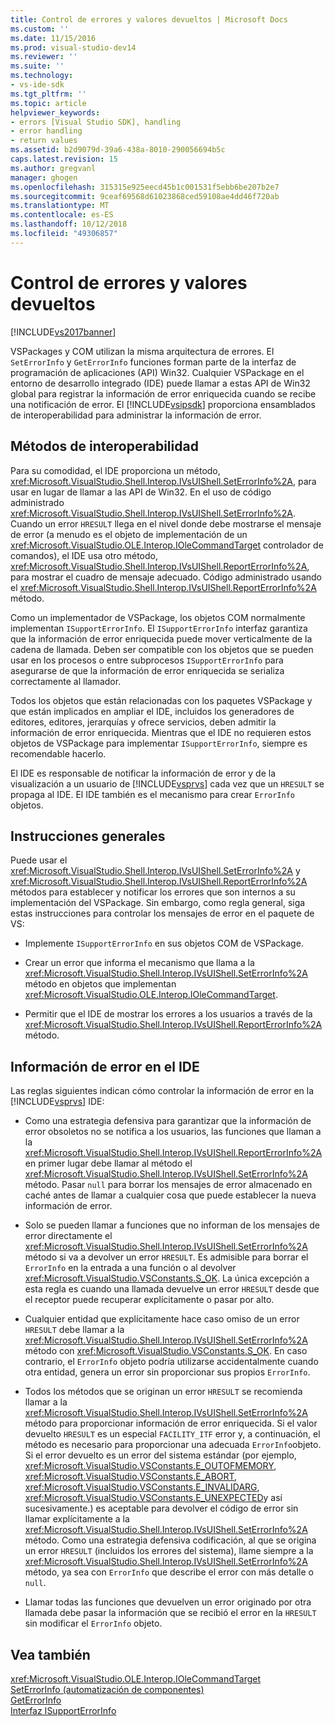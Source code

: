 ```yaml
---
title: Control de errores y valores devueltos | Microsoft Docs
ms.custom: ''
ms.date: 11/15/2016
ms.prod: visual-studio-dev14
ms.reviewer: ''
ms.suite: ''
ms.technology:
- vs-ide-sdk
ms.tgt_pltfrm: ''
ms.topic: article
helpviewer_keywords:
- errors [Visual Studio SDK], handling
- error handling
- return values
ms.assetid: b2d9079d-39a6-438a-8010-290056694b5c
caps.latest.revision: 15
ms.author: gregvanl
manager: ghogen
ms.openlocfilehash: 315315e925eecd45b1c001531f5ebb6be207b2e7
ms.sourcegitcommit: 9ceaf69568d61023868ced59108ae4dd46f720ab
ms.translationtype: MT
ms.contentlocale: es-ES
ms.lasthandoff: 10/12/2018
ms.locfileid: "49306857"
---
```

# <a name="error-handling-and-return-values"></a>Control de errores y valores devueltos
[!INCLUDE[vs2017banner](../includes/vs2017banner.md)]

VSPackages y COM utilizan la misma arquitectura de errores. El `SetErrorInfo` y `GetErrorInfo` funciones forman parte de la interfaz de programación de aplicaciones (API) Win32. Cualquier VSPackage en el entorno de desarrollo integrado (IDE) puede llamar a estas API de Win32 global para registrar la información de error enriquecida cuando se recibe una notificación de error. El [!INCLUDE[vsipsdk](../includes/vsipsdk-md.md)] proporciona ensamblados de interoperabilidad para administrar la información de error.  
  
## <a name="interop-methods"></a>Métodos de interoperabilidad  
 Para su comodidad, el IDE proporciona un método, <xref:Microsoft.VisualStudio.Shell.Interop.IVsUIShell.SetErrorInfo%2A>, para usar en lugar de llamar a las API de Win32. En el uso de código administrado <xref:Microsoft.VisualStudio.Shell.Interop.IVsUIShell.SetErrorInfo%2A>. Cuando un error `HRESULT` llega en el nivel donde debe mostrarse el mensaje de error (a menudo es el objeto de implementación de un <xref:Microsoft.VisualStudio.OLE.Interop.IOleCommandTarget> controlador de comandos), el IDE usa otro método, <xref:Microsoft.VisualStudio.Shell.Interop.IVsUIShell.ReportErrorInfo%2A>, para mostrar el cuadro de mensaje adecuado. Código administrado usando el <xref:Microsoft.VisualStudio.Shell.Interop.IVsUIShell.ReportErrorInfo%2A> método.  
  
 Como un implementador de VSPackage, los objetos COM normalmente implementan `ISupportErrorInfo`. El `ISupportErrorInfo` interfaz garantiza que la información de error enriquecida puede mover verticalmente de la cadena de llamada. Deben ser compatible con los objetos que se pueden usar en los procesos o entre subprocesos `ISupportErrorInfo` para asegurarse de que la información de error enriquecida se serializa correctamente al llamador.  
  
 Todos los objetos que están relacionadas con los paquetes VSPackage y que están implicados en ampliar el IDE, incluidos los generadores de editores, editores, jerarquías y ofrece servicios, deben admitir la información de error enriquecida. Mientras que el IDE no requieren estos objetos de VSPackage para implementar `ISupportErrorInfo`, siempre es recomendable hacerlo.  
  
 El IDE es responsable de notificar la información de error y de la visualización a un usuario de [!INCLUDE[vsprvs](../includes/vsprvs-md.md)] cada vez que un `HRESULT` se propaga al IDE. El IDE también es el mecanismo para crear `ErrorInfo` objetos.  
  
## <a name="general-guidelines"></a>Instrucciones generales  
 Puede usar el <xref:Microsoft.VisualStudio.Shell.Interop.IVsUIShell.SetErrorInfo%2A> y <xref:Microsoft.VisualStudio.Shell.Interop.IVsUIShell.ReportErrorInfo%2A> métodos para establecer y notificar los errores que son internos a su implementación del VSPackage. Sin embargo, como regla general, siga estas instrucciones para controlar los mensajes de error en el paquete de VS:  
  
-   Implemente `ISupportErrorInfo` en sus objetos COM de VSPackage.  
  
-   Crear un error que informa el mecanismo que llama a la <xref:Microsoft.VisualStudio.Shell.Interop.IVsUIShell.SetErrorInfo%2A> método en objetos que implementan <xref:Microsoft.VisualStudio.OLE.Interop.IOleCommandTarget>.  
  
-   Permitir que el IDE de mostrar los errores a los usuarios a través de la <xref:Microsoft.VisualStudio.Shell.Interop.IVsUIShell.ReportErrorInfo%2A> método.  
  
## <a name="error-information-in-the-ide"></a>Información de error en el IDE  
 Las reglas siguientes indican cómo controlar la información de error en la [!INCLUDE[vsprvs](../includes/vsprvs-md.md)] IDE:  
  
-   Como una estrategia defensiva para garantizar que la información de error obsoletos no se notifica a los usuarios, las funciones que llaman a la <xref:Microsoft.VisualStudio.Shell.Interop.IVsUIShell.ReportErrorInfo%2A> en primer lugar debe llamar al método el <xref:Microsoft.VisualStudio.Shell.Interop.IVsUIShell.SetErrorInfo%2A> método. Pasar `null` para borrar los mensajes de error almacenado en caché antes de llamar a cualquier cosa que puede establecer la nueva información de error.  
  
-   Solo se pueden llamar a funciones que no informan de los mensajes de error directamente el <xref:Microsoft.VisualStudio.Shell.Interop.IVsUIShell.SetErrorInfo%2A> método si va a devolver un error `HRESULT`. Es admisible para borrar el `ErrorInfo` en la entrada a una función o al devolver <xref:Microsoft.VisualStudio.VSConstants.S_OK>. La única excepción a esta regla es cuando una llamada devuelve un error `HRESULT` desde que el receptor puede recuperar explícitamente o pasar por alto.  
  
-   Cualquier entidad que explícitamente hace caso omiso de un error `HRESULT` debe llamar a la <xref:Microsoft.VisualStudio.Shell.Interop.IVsUIShell.SetErrorInfo%2A> método con <xref:Microsoft.VisualStudio.VSConstants.S_OK>. En caso contrario, el `ErrorInfo` objeto podría utilizarse accidentalmente cuando otra entidad, genera un error sin proporcionar sus propios `ErrorInfo`.  
  
-   Todos los métodos que se originan un error `HRESULT` se recomienda llamar a la <xref:Microsoft.VisualStudio.Shell.Interop.IVsUIShell.SetErrorInfo%2A> método para proporcionar información de error enriquecida. Si el valor devuelto `HRESULT` es un especial `FACILITY_ITF` error y, a continuación, el método es necesario para proporcionar una adecuada `ErrorInfo`objeto. Si el error devuelto es un error del sistema estándar (por ejemplo, <xref:Microsoft.VisualStudio.VSConstants.E_OUTOFMEMORY>, <xref:Microsoft.VisualStudio.VSConstants.E_ABORT>, <xref:Microsoft.VisualStudio.VSConstants.E_INVALIDARG>, <xref:Microsoft.VisualStudio.VSConstants.E_UNEXPECTED>y así sucesivamente.) es aceptable para devolver el código de error sin llamar explícitamente a la <xref:Microsoft.VisualStudio.Shell.Interop.IVsUIShell.SetErrorInfo%2A> método. Como una estrategia defensiva codificación, al que se origina un error `HRESULT` (incluidos los errores del sistema), llame siempre a la <xref:Microsoft.VisualStudio.Shell.Interop.IVsUIShell.SetErrorInfo%2A> método, ya sea con `ErrorInfo` que describe el error con más detalle o `null`.  
  
-   Llamar todas las funciones que devuelven un error originado por otra llamada debe pasar la información que se recibió el error en la `HRESULT` sin modificar el `ErrorInfo` objeto.  
  
## <a name="see-also"></a>Vea también  
 <xref:Microsoft.VisualStudio.OLE.Interop.IOleCommandTarget>   
 [SetErrorInfo (automatización de componentes)](http://msdn.microsoft.com/en-us/8eaacfac-fc37-4eaa-870b-10b99d598d66)   
 [GetErrorInfo](http://msdn.microsoft.com/en-us/03317526-8c4f-4173-bc10-110c8112676a)   
 [Interfaz ISupportErrorInfo](http://msdn.microsoft.com/en-us/42d33066-36b4-4a5b-aa5d-46682e560f32)

